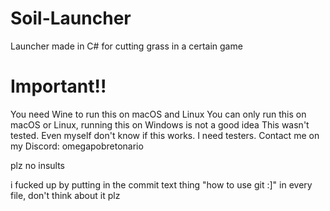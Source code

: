 # Soil-Launcher
Launcher made in C# for cutting grass in a certain game

# Important!!
You need Wine to run this on macOS and Linux
You can only run this on macOS or Linux, running this on Windows is not a good idea
This wasn't tested. Even myself don't know if this works.
I need testers. Contact me on my Discord: omegapobretonario

plz no insults


















i fucked up by putting in the commit text thing "how to use git :]" in every file, don't think about it plz

